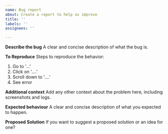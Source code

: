 ```yaml
---
name: Bug report
about: Create a report to help us improve
title: ''
labels: ''
assignees: ''

---
```


**Describe the bug**
A clear and concise description of what the bug is.

**To Reproduce**
Steps to reproduce the behavior:
1. Go to '...'
2. Click on '....'
3. Scroll down to '....'
4. See error

**Additional context**
Add any other context about the problem here, including screenshots and logs.

**Expected behaviour**
A clear and concise description of what you expected to happen. 

**Proposed Solution**
If you want to suggest a proposed solution or an idea for one?
